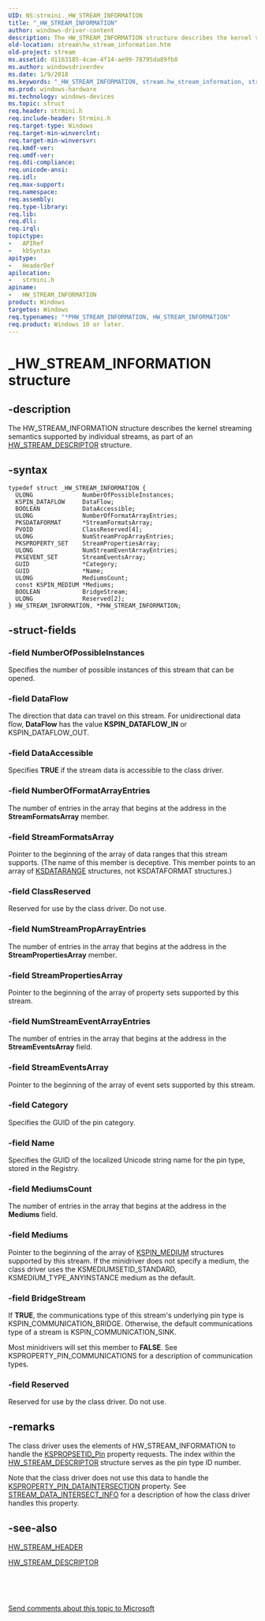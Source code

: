 ```yaml
---
UID: NS:strmini._HW_STREAM_INFORMATION
title: "_HW_STREAM_INFORMATION"
author: windows-driver-content
description: The HW_STREAM_INFORMATION structure describes the kernel streaming semantics supported by individual streams, as part of an HW_STREAM_DESCRIPTOR structure.
old-location: stream\hw_stream_information.htm
old-project: stream
ms.assetid: d1163185-4cae-4f14-ae99-78795da89fb8
ms.author: windowsdriverdev
ms.date: 1/9/2018
ms.keywords: "_HW_STREAM_INFORMATION, stream.hw_stream_information, strmini/PHW_STREAM_INFORMATION, PHW_STREAM_INFORMATION, strmini/HW_STREAM_INFORMATION, HW_STREAM_INFORMATION, HW_STREAM_INFORMATION structure [Streaming Media Devices], strclass-struct_df196092-33e4-4b19-b45c-0986b262f2e9.xml, *PHW_STREAM_INFORMATION, PHW_STREAM_INFORMATION structure pointer [Streaming Media Devices]"
ms.prod: windows-hardware
ms.technology: windows-devices
ms.topic: struct
req.header: strmini.h
req.include-header: Strmini.h
req.target-type: Windows
req.target-min-winverclnt: 
req.target-min-winversvr: 
req.kmdf-ver: 
req.umdf-ver: 
req.ddi-compliance: 
req.unicode-ansi: 
req.idl: 
req.max-support: 
req.namespace: 
req.assembly: 
req.type-library: 
req.lib: 
req.dll: 
req.irql: 
topictype:
-	APIRef
-	kbSyntax
apitype:
-	HeaderDef
apilocation:
-	strmini.h
apiname:
-	HW_STREAM_INFORMATION
product: Windows
targetos: Windows
req.typenames: "*PHW_STREAM_INFORMATION, HW_STREAM_INFORMATION"
req.product: Windows 10 or later.
---
```


# _HW_STREAM_INFORMATION structure


## -description


The HW_STREAM_INFORMATION structure describes the kernel streaming semantics supported by individual streams, as part of an <a href="..\strmini\ns-strmini-_hw_stream_descriptor.md">HW_STREAM_DESCRIPTOR</a> structure.


## -syntax


````
typedef struct _HW_STREAM_INFORMATION {
  ULONG              NumberOfPossibleInstances;
  KSPIN_DATAFLOW     DataFlow;
  BOOLEAN            DataAccessible;
  ULONG              NumberOfFormatArrayEntries;
  PKSDATAFORMAT      *StreamFormatsArray;
  PVOID              ClassReserved[4];
  ULONG              NumStreamPropArrayEntries;
  PKSPROPERTY_SET    StreamPropertiesArray;
  ULONG              NumStreamEventArrayEntries;
  PKSEVENT_SET       StreamEventsArray;
  GUID               *Category;
  GUID               *Name;
  ULONG              MediumsCount;
  const KSPIN_MEDIUM *Mediums;
  BOOLEAN            BridgeStream;
  ULONG              Reserved[2];
} HW_STREAM_INFORMATION, *PHW_STREAM_INFORMATION;
````


## -struct-fields




### -field NumberOfPossibleInstances

Specifies the number of possible instances of this stream that can be opened.


### -field DataFlow

The direction that data can travel on this stream. For unidirectional data flow, <b>DataFlow</b> has the value <b>KSPIN_DATAFLOW_IN</b> or KSPIN_DATAFLOW_OUT.


### -field DataAccessible

Specifies <b>TRUE</b> if the stream data is accessible to the class driver. 


### -field NumberOfFormatArrayEntries

The number of entries in the array that begins at the address in the <b>StreamFormatsArray</b> member.


### -field StreamFormatsArray

Pointer to the beginning of the array of data ranges that this stream supports. (The name of this member is deceptive. This member points to an array of <a href="..\ks\ns-ks-ksdataformat.md">KSDATARANGE</a> structures, not KSDATAFORMAT structures.)


### -field ClassReserved

Reserved for use by the class driver. Do not use.


### -field NumStreamPropArrayEntries

The number of entries in the array that begins at the address in the <b>StreamPropertiesArray</b> member.


### -field StreamPropertiesArray

Pointer to the beginning of the array of property sets supported by this stream.


### -field NumStreamEventArrayEntries

The number of entries in the array that begins at the address in the <b>StreamEventsArray</b> field.


### -field StreamEventsArray

Pointer to the beginning of the array of event sets supported by this stream.


### -field Category

Specifies the GUID of the pin category.


### -field Name

Specifies the GUID of the localized Unicode string name for the pin type, stored in the Registry.


### -field MediumsCount

The number of entries in the array that begins at the address in the <b>Mediums</b> field.


### -field Mediums

Pointer to the beginning of the array of <a href="..\ks\ns-ks-ksidentifier.md">KSPIN_MEDIUM</a> structures supported by this stream. If the minidriver does not specify a medium, the class driver uses the KSMEDIUMSETID_STANDARD, KSMEDIUM_TYPE_ANYINSTANCE medium as the default.


### -field BridgeStream

If <b>TRUE</b>, the communications type of this stream's underlying pin type is KSPIN_COMMUNICATION_BRIDGE. Otherwise, the default communications type of a stream is KSPIN_COMMUNICATION_SINK.

Most minidrivers will set this member to <b>FALSE</b>. See KSPROPERTY_PIN_COMMUNICATIONS for a description of communication types.


### -field Reserved

Reserved for use by the class driver. Do not use.


## -remarks


The class driver uses the elements of HW_STREAM_INFORMATION to handle the <a href="https://msdn.microsoft.com/library/windows/hardware/ff566584">KSPROPSETID_Pin</a> property requests. The index within the <a href="..\strmini\ns-strmini-_hw_stream_descriptor.md">HW_STREAM_DESCRIPTOR</a> structure serves as the pin type ID number.

Note that the class driver does not use this data to handle the <a href="https://msdn.microsoft.com/library/windows/hardware/ff565198">KSPROPERTY_PIN_DATAINTERSECTION</a> property. See <a href="..\strmini\ns-strmini-_stream_data_intersect_info.md">STREAM_DATA_INTERSECT_INFO</a> for a description of how the class driver handles this property.



## -see-also

<a href="..\strmini\ns-strmini-_hw_stream_header.md">HW_STREAM_HEADER</a>

<a href="..\strmini\ns-strmini-_hw_stream_descriptor.md">HW_STREAM_DESCRIPTOR</a>

 

 

<a href="mailto:wsddocfb@microsoft.com?subject=Documentation%20feedback [stream\stream]:%20HW_STREAM_INFORMATION structure%20 RELEASE:%20(1/9/2018)&amp;body=%0A%0APRIVACY STATEMENT%0A%0AWe use your feedback to improve the documentation. We don't use your email address for any other purpose, and we'll remove your email address from our system after the issue that you're reporting is fixed. While we're working to fix this issue, we might send you an email message to ask for more info. Later, we might also send you an email message to let you know that we've addressed your feedback.%0A%0AFor more info about Microsoft's privacy policy, see http://privacy.microsoft.com/en-us/default.aspx." title="Send comments about this topic to Microsoft">Send comments about this topic to Microsoft</a>

